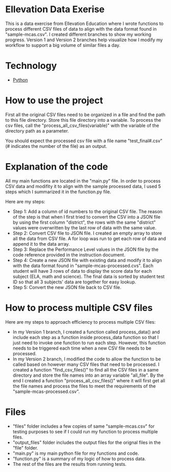 # Ellevation Data Exerise

This is a data exercise from Ellevation Education where I wrote functions to process different CSV files of data to align with the data format found in "sample-mcas.csv". I created different branches to show my working progress. Version 1 and Version 2 branches help visualize how I modify my workflow to support a big volume of similar files a day. 

# Technology

* [Python](https://www.python.org/)

# How to use the project
First all the original CSV files need to be organized in a file and find the path to this file directory. Store this file directory into a variable. To process the csv files, call the "process_all_csv_files(variable)" with the variable of the directory path as a parameter. 

You should expect the processed csv file with a file name "test_final#.csv" (# indicates the number of the file) as an output. 
# Explanation of the code
All my main functions are located in the "main.py" file. In order to process CSV data and modifity it to align with the sample processed data, I used 5 steps which I summarized it in the function.py file.

Here are my steps:

- Step 1: Add a column of id numbers to the original CSV file. The reason of the step is that when I first tried to convert the CSV into a JSON file by using the first column "district", the rows with the same "district" values were overwritten by the last row of data with the same value. 
- Step 2: Convert CSV file to JSON file. I created an empty array to store all the data from CSV file. A for loop was run to get each row of data and append it to the data array. 
- Step 3: Replace the Performance Level values in the JSON file by the code reference provided in the instruction document. 
- Step 4: Create a new JSON file with existing data and modify it to align with the data format found in "sample-mcas-processed.cvs". Each student will have 3 rows of data to display the score data for each subject (ELA, math and science). The final data is sorted by student test ID so that all 3 subjects' data are together for easy lookup. 
- Step 5: Convert the new JSON file back to CSV file. 



# How to process multiple CSV files 
Here are my steps to approach efficiency to process multiple CSV files: 

- In my Version 1 branch, I created a function called process_data() and include each step as a function inside process_data function so that I just need to invoke one function to run each step. However, this function needs to be triggered each time when a new CSV file needs to be processed. 
- In my Version 2 branch, I modified the code to allow the function to be called based on however many CSV files that need to be processed. I created a function "find_csv_files()" to find all the CSV files in a same directory and store the file names into an array variable "all_file". By the end I created a function "process_all_csv_files()" where it will first get all the file names and process the files to meet the requirements of the "sample-mcas-processed.csv". 

# Files
- "files" folder includes a few copies of same "sample-mcas.csv" for testing purposes to see if I could run my function to process multiple files. 
- "output_files" folder includes the output files for the orignal files in the "file" folder.
- "main.py" is my main python file for my functions and code.
- "function.py" is a summary of my logic of how to process data.
- The rest of the files are the results from running tests. 
